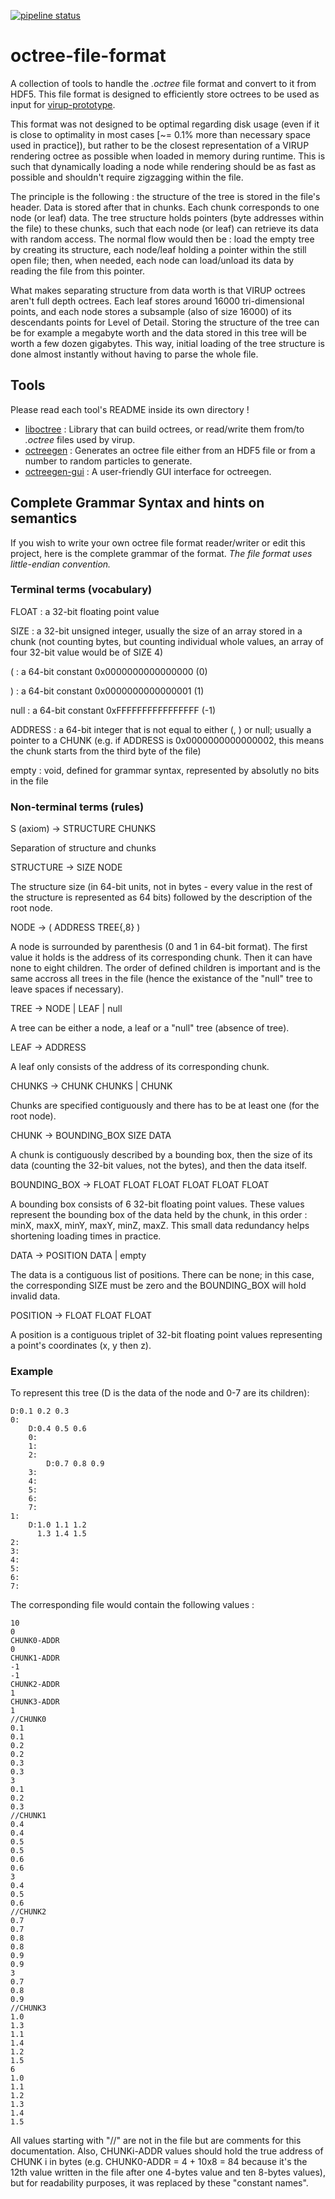 [![pipeline status](https://gitlab.com/Dexter9313/octree-file-format/badges/master/pipeline.svg)](https://gitlab.com/Dexter9313/octree-file-format/commits/master)

# octree-file-format

A collection of tools to handle the *.octree* file format and convert to it from HDF5. This file format is designed to efficiently store octrees to be used as input for [virup-prototype](https://gitlab.com/Dexter9313/virup-prototype).

This format was not designed to be optimal regarding disk usage (even if it is close to optimality in most cases [~= 0.1% more than necessary space used in practice]), but rather to be the closest representation of a VIRUP rendering octree as possible when loaded in memory during runtime. This is such that dynamically loading a node while rendering should be as fast as possible and shouldn't require zigzagging within the file.

The principle is the following : the structure of the tree is stored in the file's header. Data is stored after that in chunks. Each chunk corresponds to one node (or leaf) data. The tree structure holds pointers (byte addresses within the file) to these chunks, such that each node (or leaf) can retrieve its data with random access. The normal flow would then be : load the empty tree by creating its structure, each node/leaf holding a pointer within the still open file; then, when needed, each node can load/unload its data by reading the file from this pointer.

What makes separating structure from data worth is that VIRUP octrees aren't full depth octrees. Each leaf stores around 16000 tri-dimensional points, and each node stores a subsample (also of size 16000) of its descendants points for Level of Detail. Storing the structure of the tree can be for example a megabyte worth and the data stored in this tree will be worth a few dozen gigabytes. This way, initial loading of the tree structure is done almost instantly without having to parse the whole file.

## Tools

Please read each tool's README inside its own directory !

* [liboctree](https://gitlab.com/Dexter9313/octree-file-format/blob/master/liboctree/) : Library that can build octrees, or read/write them from/to *.octree* files used by virup.
* [octreegen](https://gitlab.com/Dexter9313/octree-file-format/blob/master/octreegen/) : Generates an octree file either from an HDF5 file or from a number to random particles to generate.
* [octreegen-gui](https://gitlab.com/Dexter9313/octree-file-format/blob/master/octreegen-gui/) : A user-friendly GUI interface for octreegen.

## Complete Grammar Syntax and hints on semantics

If you wish to write your own octree file format reader/writer or edit this project, here is the complete grammar of the format.
*The file format uses little-endian convention.*

### Terminal terms (vocabulary)

FLOAT   : a 32-bit floating point value

SIZE    : a 32-bit unsigned integer, usually the size of an array stored in a chunk (not counting bytes, but counting individual whole values, an array of four 32-bit value would be of SIZE 4)

(       : a 64-bit constant 0x0000000000000000 (0)

)       : a 64-bit constant 0x0000000000000001 (1)

null    : a 64-bit constant 0xFFFFFFFFFFFFFFFF (-1)

ADDRESS : a 64-bit integer that is not equal to either (, ) or null; usually a pointer to a CHUNK (e.g. if ADDRESS is 0x0000000000000002, this means the chunk starts from the third byte of the file)

empty   : void, defined for grammar syntax, represented by absolutly no bits in the file

### Non-terminal terms (rules)

S (axiom)    -> STRUCTURE CHUNKS

Separation of structure and chunks


STRUCTURE    -> SIZE NODE

The structure size (in 64-bit units, not in bytes - every value in the rest of the structure is represented as 64 bits) followed by the description of the root node.


NODE         -> ( ADDRESS TREE{,8} )

A node is surrounded by parenthesis (0 and 1 in 64-bit format). The first value it holds is the address of its corresponding chunk. Then it can have none to eight children. The order of defined children is important and is the same accross all trees in the file (hence the existance of the "null" tree to leave spaces if necessary).


TREE         -> NODE | LEAF | null

A tree can be either a node, a leaf or a "null" tree (absence of tree).


LEAF         -> ADDRESS

A leaf only consists of the address of its corresponding chunk.


CHUNKS       -> CHUNK CHUNKS | CHUNK

Chunks are specified contiguously and there has to be at least one (for the root node).


CHUNK        -> BOUNDING_BOX SIZE DATA

A chunk is contiguously described by a bounding box, then the size of its data (counting the 32-bit values, not the bytes), and then the data itself.


BOUNDING_BOX -> FLOAT FLOAT FLOAT FLOAT FLOAT FLOAT

A bounding box consists of 6 32-bit floating point values. These values represent the bounding box of the data held by the chunk, in this order : minX, maxX, minY, maxY, minZ, maxZ. This small data redundancy helps shortening loading times in practice.


DATA         -> POSITION DATA | empty

The data is a contiguous list of positions. There can be none; in this case, the corresponding SIZE must be zero and the BOUNDING_BOX will hold invalid data.


POSITION     -> FLOAT FLOAT FLOAT

A position is a contiguous triplet of 32-bit floating point values representing a point's coordinates (x, y then z).


### Example

To represent this tree (D is the data of the node and 0-7 are its children):

	D:0.1 0.2 0.3
	0:
		D:0.4 0.5 0.6
		0:
		1:
		2:
			D:0.7 0.8 0.9
		3:
		4:
		5:
		6:
		7:
	1:
		D:1.0 1.1 1.2
		  1.3 1.4 1.5
	2:
	3:
	4:
	5:
	6:
	7:

The corresponding file would contain the following values :

	10
	0
	CHUNK0-ADDR
	0
	CHUNK1-ADDR
	-1
	-1
	CHUNK2-ADDR
	1
	CHUNK3-ADDR
	1
	//CHUNK0
	0.1
	0.1
	0.2
	0.2
	0.3
	0.3
	3
	0.1
	0.2
	0.3
	//CHUNK1
	0.4
	0.4
	0.5
	0.5
	0.6
	0.6
	3
	0.4
	0.5
	0.6
	//CHUNK2
	0.7
	0.7
	0.8
	0.8
	0.9
	0.9
	3
	0.7
	0.8
	0.9
	//CHUNK3
	1.0
	1.3
	1.1
	1.4
	1.2
	1.5
	6
	1.0
	1.1
	1.2
	1.3
	1.4
	1.5

All values starting with "//" are not in the file but are comments for this documentation.
Also, CHUNKi-ADDR values should hold the true address of CHUNK i in bytes (e.g. CHUNK0-ADDR = 4 + 10x8 = 84 because it's the 12th value written in the file after one 4-bytes value and ten 8-bytes values), but for readability purposes, it was replaced by these "constant names".
